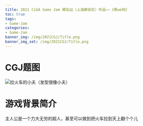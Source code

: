 ```yaml
---
title: 2021 CiGA Game Jam 椰岛站（上海静安区）作品——《黑we钩》
toc: true
tags:
- Game-Jam
categories:
- Game-Jam
banner_img: /img/2021CGJ/Title.png
banner_img_set: /img/2021CGJ/Title.png
---
```


# CGJ题图



![拉火车的小夫（发型很像小夫）](\img\2021CGJ\CGJTitle.jpg)

# 游戏背景简介

主人公是一个力大无穷的超人，甚至可以做到把火车拉到天上翻个个儿